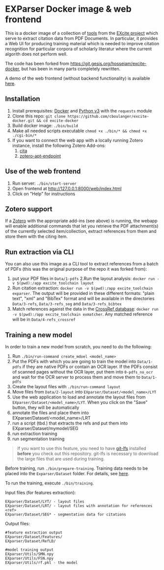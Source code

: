 # EXParser Docker image & web frontend

This is a docker image of a collection of [tools](https://excite.informatik.uni-stuttgart.de/#software) 
from the [EXcite project](https://excite.informatik.uni-stuttgart.de/)
which serve to extract citation data from PDF Documents. In particular, it provides a Web UI 
for producing training material which is needed to improve citation recognition for
particular corpora of scholarly literatur where the current algorith does not perform well.

The code has been forked from https://git.gesis.org/hosseiam/excite-docker, but has been
in many parts completely rewritten. 

A demo of the web frontend (without backend functionality) is available 
[here](https://cboulanger.github.io/excite-docker/web/index.html).

## Installation

1. Install prerequisites: [Docker](https://docs.docker.com/install) and [Python v3](https://www.python.org/downloads/) 
   with the `requests` module
2. Clone this repo: `git clone https://github.com/cboulanger/excite-docker.git && cd excite-docker`
3. Build docker image: `./bin/build`
4. Make all needed scripts executable `chmod +x ./bin/* && chmod +x ./cgi-bin/*`
5. If you want to connect the web app with a locally running Zotero instance, install the following Zotero Add-ons:
   1. [cita](https://github.com/diegodlh/zotero-cita/raw/bc59a5f86285b74e6c23d75f557295ea492da1ae/cita.xpi)
   2. [zotero-apt-endpoint](https://github.com/Dominic-DallOsto/zotero-api-endpoint/releases/tag/builds/latest)

## Use of the web frontend

1. Run server: `./bin/start-server`
2. Open frontend at http://127.0.0.1:8000/web/index.html
3. Click on "Help" for instructions

## Zotero support

If a [Zotero](https://zotero.org) with the appropriate add-ins (see above) is running, the webapp will enable
additional commands that let you retrieve the PDF attachment(s) of the currently selected item/collection,
extract references from them and store them with the citing item. 

## Run extraction via CLI

You can also use this image as a CLI tool to extract references from a batch of PDFs (this was the original 
purpose of the repo it was forked from):

1. put your PDF files in `Data/1-pdfs`
2.Run the layout analysis: `docker run -v $(pwd):/app excite_toolchain layout`
2. Run citation extraction: `docker run -v $(pwd):/app excite_toolchain exparser`. 
The output will be provided in these different formats: "plain text", "xml" and
"BibTex" format and will be available in the directories `Data/3-refs`, `Data/3-refs_seg` 
and `Data/3-refs_bibtex`
3. Match references against the data in the [CrossRef database](https://www.crossref.org/): 
`docker run -v $(pwd):/app excite_toolchain exmatcher`. Any matched reference will be in 
`Data/4-refs_crossref`

## Training a new model

In order to train a new model from scratch, you need to do the following:

1) Run `./bin/run-command create_mdoel <model_name>`
2) Put the PDFs with which you are going to train the model into `Data/1-pdfs` if they are native PDFs or contain an 
OCR layer. If the PDFs consist of scanned pages without the OCR layer, put them into `0-pdfs_no_ocr` and wait for the
OCR server to process them and move them to `Data/1-pdfs`
3) Create the layout files with `./bin/run-command layout`
4) Move files from `Data/2-layout` into `EXparser/Dataset/<model_name>/LYT`
5) Use the web application to load and annotate the layout files from `EXparser/Dataset/<model_name>/LYT`. When you
click on the "Save" button, they will be automatically
6) annotate the files and place them into EXparser/Dataset/<model_name>/LRT
7) run a script (tbd.) that extracts the refs and put them into EXparser/Dataset/mymodel/SEG
8) run extraction training
9) run segmentation training


> If you want to use this feature, you need to have
[git-lfs](https://www.atlassian.com/git/tutorials/git-lfs) installed **before** you
check out this repository. git-lfs is necessary to download the large files that
are used during training.

Before training, run `./bin/prepare-training`. Training data needs to be placed into 
the `Exparser/Dataset` folder. For details, see [here](./EXparser/Dataset/README.md).

To run the training, execute `./bin/training`.

Input files (for features extraction):
```
EXparser/Dataset/LYT/ - layout files
EXparser/Dataset/LRT/ - layout files with annotation for references <ref>
EXparser/Dataset/SEG* - segmentation data for citations 
```

Output files:
```text
#feature extraction output
EXparser/Dataset/Features/
EXparser/Dataset/RefLD/

#model training output
EXparser/Utils/SMN.npy
EXparser/Utils/FSN.npy
EXparser/Utils/rf.pkl - the model
```

